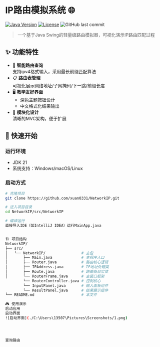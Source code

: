 # IP路由模拟系统 🌐

[![Java Version](https://img.shields.io/badge/Java-21%2B-blue)](https://openjdk.org/)
[![License](https://img.shields.io/badge/License-MIT-green)](LICENSE)
![GitHub last commit](https://img.shields.io/github/last-commit/xuan0331/NetworkIP)

> 一个基于Java Swing的轻量级路由模拟器，可视化演示IP路由匹配过程

## ✨ 功能特性

- 🎯 **智能路由查询**  
  支持ipv4格式输入，采用最长前缀匹配算法
- 📋 **路由表管理**  
  可视化展示网络地址/子网掩码/下一跳/前缀长度
- 🖥️ **教学友好界面**  
  - 深色主题按钮设计
  - 中文格式化结果输出
- 🧩 **模块化设计**  
  清晰的MVC架构，便于扩展

## 🚀 快速开始

### 运行环境
- JDK 21
- 系统支持：Windows/macOS/Linux

### 启动方式
```bash
# 克隆项目
git clone https://github.com/xuan0331/NetworkIP.git

# 进入项目目录
cd NetworkIP/src/NetworkIP

# 编译运行
直接导入IDE（如IntelliJ IDEA）运行MainApp.java


🏗️ 项目结构
NetworkIP/
├── src/
│   └── NetworkIP/                # 主包
│       ├── Main.java             # 主程序入口
│       ├── Router.java           # 路由核心逻辑
│       ├── IPAddress.java        # IP地址处理类
│       ├── Route.java            # 路由条目实体
│       └── RouterFrame.java      # 主窗口框架
        └── RouterController.java # 控制核心
        └── InputPanel.java       # 输入面板组件
        └── ResultPanel.java      # 结果展示组件
└── README.md                     # 本文件

🎮 使用演示
启动应用
启动界面
![启动界面](./C:\Users\13507\Pictures\Screenshots/1.png)




查询路由

